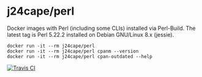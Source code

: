 # j24cape/perl

Docker images with Perl (including some CLIs) installed via Perl-Build. The latest tag is Perl 5.22.2 installed on Debian GNU/Linux 8.x (jessie).

```
docker run -it --rm j24cape/perl
docker run -it --rm j24cape/perl cpanm --version
docker run -it --rm j24cape/perl cpan-outdated --help
```

[![Travis CI](https://img.shields.io/travis/j24cape/docker-perl.svg)](https://travis-ci.org/j24cape/docker-perl/branches)
